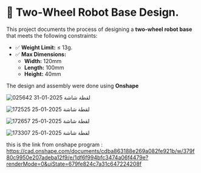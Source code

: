 

# 🚀 Two-Wheel Robot Base Design.

This project documents the process of designing a **two-wheel robot base** that meets the following constraints:
- ✅ **Weight Limit:** ≤ 13g.
- ✅ **Max Dimensions:**  
  - **Width:** 120mm  
  - **Length:** 100mm  
  - **Height:** 40mm  

The design and assembly were done using **Onshape**

![لقطة شاشة 2025-01-31 025642](https://github.com/user-attachments/assets/90e9c76e-811d-4441-979a-73c7b76949b1)


![لقطة شاشة 2025-01-25 172525](https://github.com/user-attachments/assets/6342b87c-036d-4d18-8844-259194bf82d0)


![لقطة شاشة 2025-01-25 172657](https://github.com/user-attachments/assets/ed809817-fa3d-444b-a5fe-794820971edd)

![لقطة شاشة 2025-01-25 173307](https://github.com/user-attachments/assets/6b01c50e-f6cc-4fe7-8a32-a3d60d4b3ce1)

this  is the link from onshape program :  https://cad.onshape.com/documents/cdba863188e269a082fe921b/w/379f80c9950e207adeba12f9/e/1df6f994bfc3474a06f4479e?renderMode=0&uiState=679fe824c7a31c647224208f
